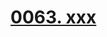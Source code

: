 # [0063. xxx](https://github.com/Tdahuyou/react/tree/main/0063.%20xxx)

<!-- region:toc -->

<!-- endregion:toc -->





